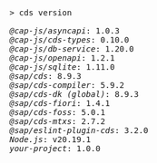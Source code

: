 <!-- this file is automatically generated and updated by a github action -->
<pre class="log">
> cds version

<em>@cap-js/asyncapi</em>: 1.0.3
<em>@cap-js/cds-types</em>: 0.10.0
<em>@cap-js/db-service</em>: 1.20.0
<em>@cap-js/openapi</em>: 1.2.1
<em>@cap-js/sqlite</em>: 1.11.0
<em>@sap/cds</em>: 8.9.3
<em>@sap/cds-compiler</em>: 5.9.2
<em>@sap/cds-dk (global)</em>: 8.9.3
<em>@sap/cds-fiori</em>: 1.4.1
<em>@sap/cds-foss</em>: 5.0.1
<em>@sap/cds-mtxs</em>: 2.7.2
<em>@sap/eslint-plugin-cds</em>: 3.2.0
<em>Node.js</em>: v20.19.1
<em>your-project</em>: 1.0.0
</pre>
